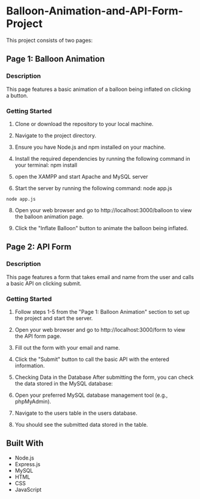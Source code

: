 # Balloon-Animation-and-API-Form-Project
This project consists of two pages:

## Page 1: Balloon Animation

### Description

This page features a basic animation of a balloon being inflated on clicking a button.

### Getting Started

1. Clone or download the repository to your local machine.

2. Navigate to the project directory.

3. Ensure you have Node.js and npm installed on your machine.

4. Install the required dependencies by running the following command in your terminal:
npm install

6. open the XAMPP and start Apache and MySQL server

7. Start the server by running the following command:
node app.js
```
node app.js
```

8. Open your web browser and go to http://localhost:3000/balloon to view the balloon animation page.

9. Click the "Inflate Balloon" button to animate the balloon being inflated.

## Page 2: API Form

### Description

This page features a form that takes email and name from the user and calls a basic API on clicking submit.

### Getting Started

1. Follow steps 1-5 from the "Page 1: Balloon Animation" section to set up the project and start the server.

2. Open your web browser and go to http://localhost:3000/form to view the API form page.

3. Fill out the form with your email and name.

4. Click the "Submit" button to call the basic API with the entered information.
5. Checking Data in the Database
After submitting the form, you can check the data stored in the MySQL database:
1.	Open your preferred MySQL database management tool (e.g., phpMyAdmin).
2.	Navigate to the users table in the users database.
3.	You should see the submitted data stored in the table.


## Built With

- Node.js
- Express.js
- MySQL
- HTML
- CSS
- JavaScript





